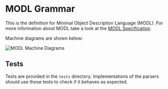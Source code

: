 # MODL Grammar 

This is the definition for Minimal Object Description Language (MODL).
For more information about MODL take a look at the [MODL Specification](https://www.modl.uk/specification). 

Machine diagrams are shown below:

![MODL Machine Diagrams](https://modl.uk/images/machine-diagrams.png)

## Tests

Tests are provided in the `tests` directory. Implementations of the parsers should use those tests to check if it
behaves as expected.
